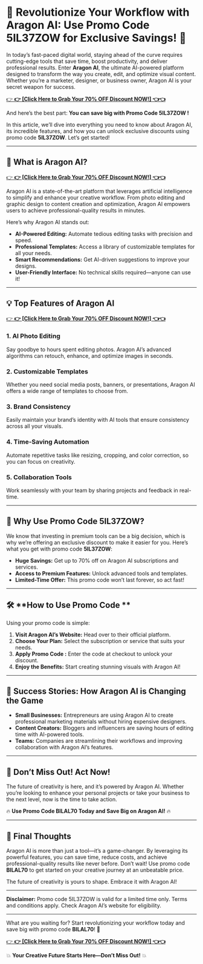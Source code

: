 # 🚀 **Revolutionize Your Workflow with Aragon AI: Use Promo Code 5IL37ZOW for Exclusive Savings!** 🚀  

In today’s fast-paced digital world, staying ahead of the curve requires cutting-edge tools that save time, boost productivity, and deliver professional results. Enter **Aragon AI**, the ultimate AI-powered platform designed to transform the way you create, edit, and optimize visual content. Whether you’re a marketer, designer, or business owner, Aragon AI is your secret weapon for success.  

[👉 **👉 [Click Here to Grab Your 70% OFF Discount NOW!] 👈👈**  ](https://www.aragon.ai/?via=96c8f3)

And here’s the best part: **You can save big with Promo Code 5IL37ZOW !**  

In this article, we’ll dive into everything you need to know about Aragon AI, its incredible features, and how you can unlock exclusive discounts using promo code **5IL37ZOW**. Let’s get started!  

---

## 🤖 **What is Aragon AI?**  

[👉 **👉 [Click Here to Grab Your 70% OFF Discount NOW!] 👈👈**  ](https://www.aragon.ai/?via=96c8f3)

Aragon AI is a state-of-the-art platform that leverages artificial intelligence to simplify and enhance your creative workflow. From photo editing and graphic design to content creation and optimization, Aragon AI empowers users to achieve professional-quality results in minutes.  

Here’s why Aragon AI stands out:  

- **AI-Powered Editing:** Automate tedious editing tasks with precision and speed.  
- **Professional Templates:** Access a library of customizable templates for all your needs.  
- **Smart Recommendations:** Get AI-driven suggestions to improve your designs.  
- **User-Friendly Interface:** No technical skills required—anyone can use it!  

---

## 💡 **Top Features of Aragon AI**  

[👉 **👉 [Click Here to Grab Your 70% OFF Discount NOW!] 👈👈**  ](https://www.aragon.ai/?via=96c8f3)

### 1. **AI Photo Editing**  
Say goodbye to hours spent editing photos. Aragon AI’s advanced algorithms can retouch, enhance, and optimize images in seconds.  

### 2. **Customizable Templates**  
Whether you need social media posts, banners, or presentations, Aragon AI offers a wide range of templates to choose from.  

### 3. **Brand Consistency**  
Easily maintain your brand’s identity with AI tools that ensure consistency across all your visuals.  

### 4. **Time-Saving Automation**  
Automate repetitive tasks like resizing, cropping, and color correction, so you can focus on creativity.  

### 5. **Collaboration Tools**  
Work seamlessly with your team by sharing projects and feedback in real-time.  

---

## 🎉 **Why Use Promo Code 5IL37ZOW?**  

We know that investing in premium tools can be a big decision, which is why we’re offering an exclusive discount to make it easier for you. Here’s what you get with promo code **5IL37ZOW**:  

- **Huge Savings:** Get up to 70% off on Aragon AI subscriptions and services.  
- **Access to Premium Features:** Unlock advanced tools and templates.  
- **Limited-Time Offer:** This promo code won’t last forever, so act fast!  

---

## 🛠️ **How to Use Promo Code **  

Using your promo code is simple:  

1. **Visit Aragon AI’s Website:** Head over to their official platform.  
2. **Choose Your Plan:** Select the subscription or service that suits your needs.  
3. **Apply Promo Code :** Enter the code at checkout to unlock your discount.  
4. **Enjoy the Benefits:** Start creating stunning visuals with Aragon AI!  

---

## 🌟 **Success Stories: How Aragon AI is Changing the Game**  

- **Small Businesses:** Entrepreneurs are using Aragon AI to create professional marketing materials without hiring expensive designers.  
- **Content Creators:** Bloggers and influencers are saving hours of editing time with AI-powered tools.  
- **Teams:** Companies are streamlining their workflows and improving collaboration with Aragon AI’s features.  

---

## 🚨 **Don’t Miss Out! Act Now!**  

The future of creativity is here, and it’s powered by Aragon AI. Whether you’re looking to enhance your personal projects or take your business to the next level, now is the time to take action.  

🔥 **Use Promo Code BILAL70 Today and Save Big on Aragon AI!** 🔥  

---

## 📝 **Final Thoughts**  

Aragon AI is more than just a tool—it’s a game-changer. By leveraging its powerful features, you can save time, reduce costs, and achieve professional-quality results like never before. Don’t wait! Use promo code **BILAL70** to get started on your creative journey at an unbeatable price.  

The future of creativity is yours to shape. Embrace it with Aragon AI!  

---

**Disclaimer:** Promo code 5IL37ZOW is valid for a limited time only. Terms and conditions apply. Check Aragon AI’s website for eligibility.  

---

What are you waiting for? Start revolutionizing your workflow today and save big with promo code **BILAL70**! 🎉  

[👉 **👉 [Click Here to Grab Your 70% OFF Discount NOW!] 👈👈**  ](https://www.aragon.ai/?via=96c8f3)

💥 **Your Creative Future Starts Here—Don’t Miss Out!** 💥
